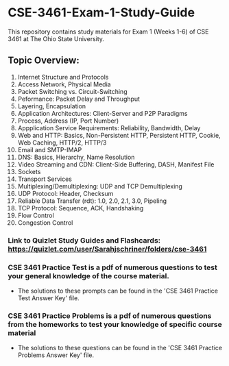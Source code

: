 # CSE-3461-Exam-1-Study-Guide
This repository contains study materials for Exam 1 (Weeks 1-6) of CSE 3461 at The Ohio State University.
## Topic Overview:
1. Internet Structure and Protocols
2. Access Network, Physical Media
3. Packet Switching vs. Circuit-Switching
4. Peformance: Packet Delay and Throughput
5. Layering, Encapsulation
6. Application Architectures: Client-Server and P2P Paradigms
7. Process, Address (IP, Port Number)
8. Appplication Service Requirements: Reliability, Bandwidth, Delay
9. Web and HTTP: Basics, Non-Persistent HTTP, Persistent HTTP, Cookie, Web Caching, HTTP/2, HTTP/3
10. Email and SMTP-IMAP
11. DNS: Basics, Hierarchy, Name Resolution
12. Video Streaming and CDN: Client-Side Buffering, DASH, Manifest File
13. Sockets
14. Transport Services
15. Multiplexing/Demultiplexing: UDP and TCP Demultiplexing
16. UDP Protocol: Header, Checksum
17. Reliable Data Transfer (rdt): 1.0, 2.0, 2.1, 3.0, Pipeling
18. TCP Protocol: Sequence, ACK, Handshaking
19. Flow Control
20. Congestion Control
    
### Link to Quizlet Study Guides and Flashcards: https://quizlet.com/user/Sarahjschriner/folders/cse-3461

### CSE 3461 Practice Test is a pdf of numerous questions to test your general knowledge of the course material.
- The solutions to these prompts can be found in the 'CSE 3461 Practice Test Answer Key' file.

### CSE 3461 Practice Problems is a pdf of numerous questions from the homeworks to test your knowledge of specific course material
- The solutions to these questions can be found in the 'CSE 3461 Practice Problems Answer Key' file.
  
